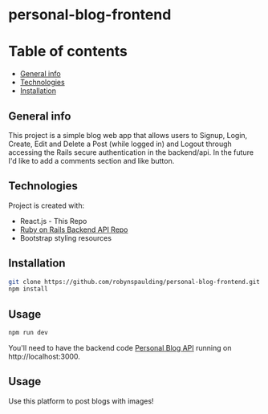 # personal-blog-frontend
# Table of contents
* [General info](#general-info)
* [Technologies](#technologies)
* [Installation](#installation)

## General info
This project is a simple blog web app that allows users to Signup, Login, Create, Edit and Delete a Post (while logged in) and Logout through accessing the Rails secure authentication in the backend/api. In the future I'd like to add a comments section and like button. 
	
## Technologies
Project is created with:
* React.js - This Repo
* <a href="https://github.com/robynspaulding/personal-blog-api"> Ruby on Rails Backend API Repo</a>
* Bootstrap styling resources

## Installation

```bash
git clone https://github.com/robynspaulding/personal-blog-frontend.git
npm install
```

## Usage

```bash
npm run dev
```

You'll need to have the backend code <a href="https://github.com/robynspaulding/personal-blog-api">Personal Blog API</a> running on http://localhost:3000.

## Usage
Use this platform to post blogs with images!
